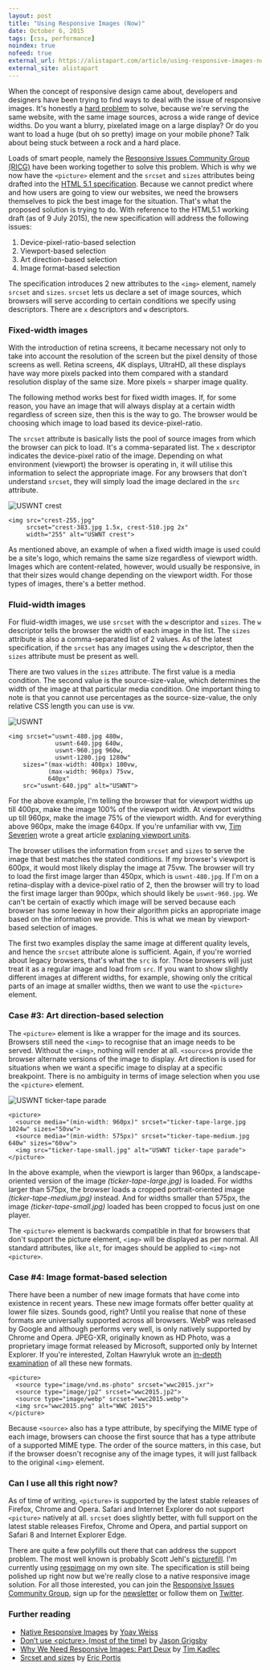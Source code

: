 ```yaml
---
layout: post
title: "Using Responsive Images (Now)"
date: October 6, 2015
tags: [css, performance]
noindex: true
nofeed: true
external_url: https://alistapart.com/article/using-responsive-images-now
external_site: alistapart
---
```

When the concept of responsive design came about, developers and designers have been trying to find ways to deal with the issue of responsive images. It's honestly a [hard problem](https://css-tricks.com/responsive-images-hard/) to solve, because we're serving the same website, with the same image sources, across a wide range of device widths. Do you want a blurry, pixelated image on a large display? Or do you want to load a huge (but oh so pretty) image on your mobile phone? Talk about being stuck between a rock and a hard place.

Loads of smart people, namely the [Responsive Issues Community Group (RICG)](https://www.w3.org/community/respimg/) have been working together to solve this problem. Which is why we now have the `<picture>` element and the `srcset` and `sizes` attributes being drafted into the [HTML 5.1 specification](http://www.w3.org/TR/html51/). Because we cannot predict where and how users are going to view our websites, we need the browsers themselves to pick the best image for the situation. That's what the proposed solution is trying to do. With reference to the HTML5.1 working draft (as of 9 July 2015), the new specification will address the following issues:

1. Device-pixel-ratio-based selection
2. Viewport-based selection
3. Art direction-based selection
4. Image format-based selection

The specification introduces 2 new attributes to the `<img>` element, namely `srcset` and `sizes`. `srcset` lets us declare a set of image sources, which browsers will serve according to certain conditions we specify using descriptors. There are `x` descriptors and `w` descriptors. 

### Fixed-width images

With the introduction of retina screens, it became necessary not only to take into account the resolution of the screen but the pixel density of those screens as well. Retina screens, 4K displays, UltraHD, all these displays have way more pixels packed into them compared with a standard resolution display of the same size. More pixels = sharper image quality.

The following method works best for fixed width images. If, for some reason, you have an image that will always display at a certain width regardless of screen size, then this is the way to go. The browser would be choosing which image to load based its device-pixel-ratio.

The `srcset` attribute is basically lists the pool of source images from which the browser can pick to load. It's a comma-separated list. The `x` descriptor indicates the device-pixel ratio of the image. Depending on what environment (viewport) the browser is operating in, it will utilise this information to select the appropriate image. For any browsers that don't understand `srcset`, they will simply load the image declared in the `src` attribute.

<img srcset="{{ site.url }}/assets/images/posts/responsive-images/crest-383.jpg 1.5x, {{ site.url }}/assets/images/posts/responsive-images/crest-510.jpg 2x" src="{{ site.url }}/assets/images/posts/responsive-images/crest-255.jpg" alt="USWNT crest" />
<pre><code class="language-markup">&lt;img src="crest-255.jpg"
     srcset="crest-383.jpg 1.5x, crest-510.jpg 2x"
     width="255" alt="USWNT crest"&gt;</code></pre>

As mentioned above, an example of when a fixed width image is used could be a site's logo, which remains the same size regardless of viewport width. Images which are content-related, however, would usually be responsive, in that their sizes would change depending on the viewport width. For those types of images, there's a better method.

### Fluid-width images

For fluid-width images, we use `srcset` with the `w` descriptor and `sizes`. The `w` descriptor tells the browser the width of each image in the list. The `sizes` attribute is also a comma-separated list of 2 values. As of the latest specification, if the `srcset` has any images using the `w` descriptor, then the `sizes` attribute must be present as well. 

There are two values in the `sizes` attribute. The first value is a media condition. The second value is the source-size-value, which determines the width of the image at that particular media condition. One important thing to note is that you cannot use percentages as the source-size-value, the only relative CSS length you can use is vw.

<img srcset="{{ site.url }}/assets/images/posts/responsive-images/uswnt-480.jpg 480w, {{ site.url }}/assets/images/posts/responsive-images/uswnt-640.jpg 640w, {{ site.url }}/assets/images/posts/responsive-images/uswnt-960.jpg 960w, {{ site.url }}/assets/images/posts/responsive-images/uswnt-1280.jpg 1280w" sizes="(max-width: 400px) 100vw, (max-width: 960px) 75vw, 640px" src="{{ site.url }}/assets/images/posts/responsive-images/uswnt-640.jpg" alt="USWNT" />
<pre><code class="language-markup">&lt;img srcset="uswnt-480.jpg 480w, 
             uswnt-640.jpg 640w, 
             uswnt-960.jpg 960w,
             uswnt-1280.jpg 1280w" 
    sizes="(max-width: 400px) 100vw, 
           (max-width: 960px) 75vw, 
           640px" 
    src="uswnt-640.jpg" alt="USWNT"&gt;</code></pre>

For the above example, I'm telling the browser that for viewport widths up till 400px, make the image 100% of the viewport width. At viewport widths up till 960px, make the image 75% of the viewport width. And for everything above 960px, make the image 640px. If you're unfamiliar with vw, [Tim Severien](https://timseverien.com/) wrote a great article [explaning viewport units](https://web-design-weekly.com/2014/11/18/viewport-units-vw-vh-vmin-vmax/). 

The browser utilises the information from `srcset` and `sizes` to serve the image that best matches the stated conditions. If my browser's viewport is 600px, it would most likely display the image at 75vw. The browser will try to load the first image larger than 450px, which is `uswnt-480.jpg`. If I'm on a retina-display with a device-pixel ratio of 2, then the browser will try to load the first image larger than 900px, which should likely be `uswnt-960.jpg`. We can't be certain of exactly which image will be served because each browser has some leeway in how their algorithm picks an appropriate image based on the information we provide. This is what we mean by viewport-based selection of images.

The first two examples display the same image at different quality levels, and hence the `srcset` attribute alone is sufficient. Again, if you're worried about legacy browsers, that's what the `src` is for. Those browsers will just treat it as a regular image and load from `src`. If you want to show slightly different images at different widths, for example, showing only the critical parts of an image at smaller widths, then we want to use the `<picture>` element.

### Case #3: Art direction-based selection

The `<picture>` element is like a wrapper for the image and its sources. Browsers still need the `<img>` to recognise that an image needs to be served. Without the `<img>`, nothing will render at all. `<source>`s provide the browser alternate versions of the image to display. Art direction is used for situations when we want a specific image to display at a specific breakpoint. There is no ambiguity in terms of image selection when you use the `<picture>` element.

<p>
<picture>
  <source media="(min-width: 960px)" srcset="{{ site.url }}/assets/images/posts/responsive-images/ticker-tape-large.jpg">
  <source media="(min-width: 575px)" srcset="{{ site.url }}/assets/images/posts/responsive-images/ticker-tape-medium.jpg">
  <img src="{{ site.url }}/assets/images/posts/responsive-images/ticker-tape-small.jpg" alt="USWNT ticker-tape parade">
</picture>
</p>

<pre><code class="language-markup">&lt;picture&gt;
  &lt;source media="(min-width: 960px)" srcset="ticker-tape-large.jpg 1024w" sizes="50vw"&gt;
  &lt;source media="(min-width: 575px)" srcset="ticker-tape-medium.jpg 640w" sizes="60vw"&gt;
  &lt;img src="ticker-tape-small.jpg" alt="USWNT ticker-tape parade"&gt;
&lt;/picture&gt;</code></pre>

In the above example, when the viewport is larger than 960px, a landscape-oriented version of the image *(ticker-tape-large.jpg)* is loaded. For widths larger than 575px, the browser loads a cropped portrait-oriented image *(ticker-tape-medium.jpg)* instead. And for widths smaller than 575px, the image *(ticker-tape-small.jpg)* loaded has been cropped to focus just on one player.

The `<picture>` element is backwards compatible in that for browsers that don't support the picture element, `<img>` will be displayed as per normal. All standard attributes, like `alt`, for images should be applied to `<img>` not `<picture>`.

### Case #4: Image format-based selection

There have been a number of new image formats that have come into existence in recent years. These new image formats offer better quality at lower file sizes. Sounds good, right? Until you realise that none of these formats are universally supported across all browsers. WebP was released by Google and although performs very well, is only natively supported by Chrome and Opera. JPEG-XR, originally known as HD Photo, was a proprietary image format released by Microsoft, supported only by Internet Explorer. If you're interested, Zoltan Hawryluk wrote an [in-depth examination](http://www.useragentman.com/blog/2015/01/14/using-webp-jpeg2000-jpegxr-apng-now-with-picturefill-and-modernizr/) of all these new formats.

<pre><code class="language-markup">&lt;picture&gt;
  &lt;source type="image/vnd.ms-photo" srcset="wwc2015.jxr"&gt;
  &lt;source type="image/jp2" srcset="wwc2015.jp2"&gt;
  &lt;source type="image/webp" srcset="wwc2015.webp"&gt;
  &lt;img src="wwc2015.png" alt="WWC 2015"&gt;
&lt;/picture&gt;</code></pre>

Because `<source>` also has a type attribute, by specifying the MIME type of each image, browsers can choose the first source that has a type attribute of a supported MIME type. The order of the source matters, in this case, but if the browser doesn't recognise any of the image types, it will just fallback to the original `<img>` element.

### Can I use all this right now?

As of time of writing, `<picture>` is supported by the latest stable releases of Firefox, Chrome and Opera. Safari and Internet Explorer do not support `<picture>` natively at all. `srcset` does slightly better, with full support on the latest stable releases Firefox, Chrome and Opera, and partial support on Safari 8 and Internet Explorer Edge.

There are quite a few polyfills out there that can address the support problem. The most well known is probably Scott Jehl's [picturefill](http://scottjehl.github.io/picturefill/). I'm currently using [respimage](https://github.com/aFarkas/respimage) on my own site. The specification is still being polished up right now but we're really close to a native responsive image solution. For all those interested, you can join the [Responsive Issues Community Group](https://www.w3.org/community/respimg/), sign up for the [newsletter](https://responsiveimages.org/) or follow them on [Twitter](https://twitter.com/respimg).


### Further reading

<ul>
  <li class="no-margin"><a href="https://dev.opera.com/articles/native-responsive-images/">Native Responsive Images</a> by <a href="http://blog.yoav.ws/">Yoav Weiss</a></li>
  <li class="no-margin"><a href="http://blog.cloudfour.com/dont-use-picture-most-of-the-time/">Don’t use &lt;picture&gt; (most of the time)</a> by <a href="https://twitter.com/grigs">Jason Grigsby</a></li>
  <li class="no-margin"><a href="http://timkadlec.com/2013/11/why-we-need-responsive-images-part-deux/">Why We Need Responsive Images: Part Deux</a> by <a href="http://timkadlec.com/">Tim Kadlec</a></li>
  <li><a href="https://ericportis.com/posts/2014/srcset-sizes/">Srcset and sizes</a> by <a href="https://ericportis.com/">Eric Portis</a></li>
</ul>
